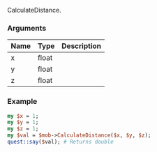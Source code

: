 CalculateDistance.
### Arguments
**Name**|**Type**|**Description**
:---|:---|:---
x|float|
y|float|
z|float|

### Example

```perl
my $x = 1;
my $y = 1;
my $z = 1;
my $val = $mob->CalculateDistance($x, $y, $z);
quest::say($val); # Returns double
```